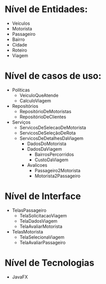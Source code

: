 # Nível de Entidades:
* Veículos
* Motorista
* Passageiro
* Bairro
* Cidade
* Roteiro
* Viagem

# Nível de casos de uso:
* Políticas
  * VeiculoQueAtende
  * CalculoViagem
* Repositórios
  * RepositórioDeMotoristas
  * RepositórioDeClientes
* Serviços
    * ServicosDeSelecaoDeMotorista
    * ServicosDeSeleçãoDeRota
    * ServicosDeDetalhesDaViagem
      * DadosDoMotorista
      * DadosDaViagem
        * BairrosPercorridos
        * CustoDaViagem
      * Avalicoes
        * Passageiro2Motorista
        * Motorista2Passageiro
# Nível de Interface
  * TelasPassageiro
    * TelaSolicitacaoViagem
    * TelaDadosViagem
    * TelaAvaliarMotorista
  * TelasMotorista
    * TelaSelecionaViagem
    * TelaAvaliarPassageiro

# Nível de Tecnologias
  * JavaFX
    
